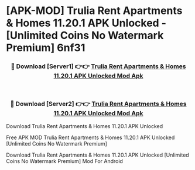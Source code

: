 # [APK-MOD] Trulia Rent Apartments & Homes 11.20.1 APK Unlocked - [Unlimited Coins No Watermark Premium] 6nf31



<div align="center">
<h3>🔴 Download [Server1] 👉👉 <a href="https://momento.my/?title=Trulia_Rent_Apartments_&_Homes_11.20.1_APK_Unlocked">Trulia Rent Apartments & Homes 11.20.1 APK Unlocked Mod Apk</a></h3><br>

<h3>🔴 Download [Server2] 👉👉 <a href="https://momento.my/?title=Trulia_Rent_Apartments_&_Homes_11.20.1_APK_Unlocked">Trulia Rent Apartments & Homes 11.20.1 APK Unlocked Mod Apk</a></h3>
</div>



Download Trulia Rent Apartments & Homes 11.20.1 APK Unlocked 

Free APK MOD Trulia Rent Apartments & Homes 11.20.1 APK Unlocked [Unlimited Coins No Watermark Premium]

Download Trulia Rent Apartments & Homes 11.20.1 APK Unlocked [Unlimited Coins No Watermark Premium] Mod For Android
